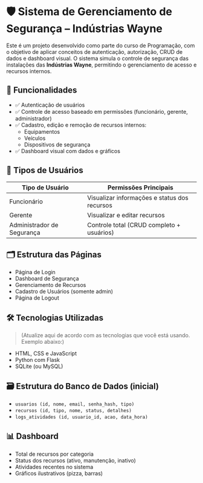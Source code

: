 # 🛡️ Sistema de Gerenciamento de Segurança – Indústrias Wayne

Este é um projeto desenvolvido como parte do curso de Programação, com o objetivo de aplicar conceitos de autenticação, autorização, CRUD de dados e dashboard visual. O sistema simula o controle de segurança das instalações das **Indústrias Wayne**, permitindo o gerenciamento de acesso e recursos internos.

## 📌 Funcionalidades

- ✅ Autenticação de usuários
- ✅ Controle de acesso baseado em permissões (funcionário, gerente, administrador)
- ✅ Cadastro, edição e remoção de recursos internos:
  - Equipamentos
  - Veículos
  - Dispositivos de segurança
- ✅ Dashboard visual com dados e gráficos

## 👥 Tipos de Usuários

| Tipo de Usuário         | Permissões Principais                               |
|-------------------------|-----------------------------------------------------|
| Funcionário             | Visualizar informações e status dos recursos        |
| Gerente                 | Visualizar e editar recursos                        |
| Administrador de Segurança | Controle total (CRUD completo + usuários)      |

## 🗂️ Estrutura das Páginas

- Página de Login
- Dashboard de Segurança
- Gerenciamento de Recursos
- Cadastro de Usuários (somente admin)
- Página de Logout

## 🛠️ Tecnologias Utilizadas

> (Atualize aqui de acordo com as tecnologias que você está usando. Exemplo abaixo:)

- HTML, CSS e JavaScript
- Python com Flask
- SQLite (ou MySQL)

## 🗃️ Estrutura do Banco de Dados (inicial)

- `usuarios (id, nome, email, senha_hash, tipo)`
- `recursos (id, tipo, nome, status, detalhes)`
- `logs_atividades (id, usuario_id, acao, data_hora)`

## 📊 Dashboard

- Total de recursos por categoria
- Status dos recursos (ativo, manutenção, inativo)
- Atividades recentes no sistema
- Gráficos ilustrativos (pizza, barras)
